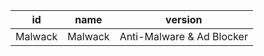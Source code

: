 | id      | name                                | version              |
|---------|-------------------------------------|----------------------|
| Malwack | Malwack | Anti-Malware & Ad Blocker | v1.4 (5) -> v2.0 (6) |